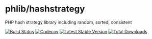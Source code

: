 # phlib/hashstrategy
PHP hash strategy library including random, sorted, consistent

[![Build Status](https://img.shields.io/travis/phlib/hashstrategy/master.svg)](https://travis-ci.org/phlib/hashstrategy)
[![Codecov](https://img.shields.io/codecov/c/github/phlib/hashstrategy.svg)](https://codecov.io/gh/phlib/hashstrategy)
[![Latest Stable Version](https://img.shields.io/packagist/v/phlib/hashstrategy.svg)](https://packagist.org/packages/phlib/hashstrategy)
[![Total Downloads](https://img.shields.io/packagist/dt/phlib/hashstrategy.svg)](https://packagist.org/packages/phlib/hashstrategy)
